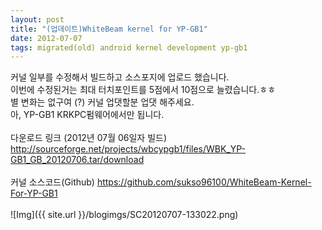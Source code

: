 ```yaml
---
layout: post
title: "(업데이트)WhiteBeam kernel for YP-GB1"
date: 2012-07-07
tags: migrated(old) android kernel development yp-gb1
---
```


 커널 일부를 수정해서 빌드하고 소스포지에 업로드 했습니다.<br>
이번에 수정된거는 최대 터치포인트를 5점에서 10점으로 늘렸습니다.ㅎㅎ<br>
별 변화는 없구여 (?) 커널 업댓할분 업댓 해주세요.<br>
아, YP-GB1 KRKPC펌웨어에서만 됩니다.<br>
<br>
다운로드 링크 (2012년 07월 06일자 빌드)<br>
http://sourceforge.net/projects/wbcypgb1/files/WBK_YP-GB1_GB_20120706.tar/download<br>
<br>
커널 소스코드(Github)
https://github.com/sukso96100/WhiteBeam-Kernel-For-YP-GB1 <br>
<br>
![Img]({{ site.url }}/blogimgs/SC20120707-133022.png)

